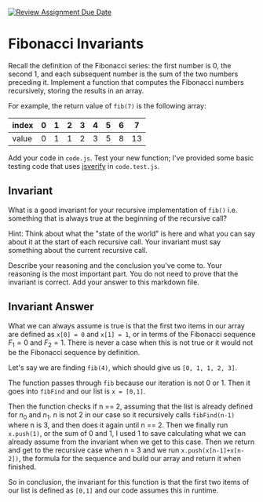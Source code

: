 [![Review Assignment Due Date](https://classroom.github.com/assets/deadline-readme-button-24ddc0f5d75046c5622901739e7c5dd533143b0c8e959d652212380cedb1ea36.svg)](https://classroom.github.com/a/rzkZS2Jf)
# Fibonacci Invariants

Recall the definition of the Fibonacci series: the first number is 0, the second
1, and each subsequent number is the sum of the two numbers preceding it.
Implement a function that computes the Fibonacci numbers recursively, storing
the results in an array.

For example, the return value of `fib(7)` is the following array:

| index |  0  |  1  |  2  |  3  |  4  |  5  |  6  |  7  |
| ----- | --- | --- | --- | --- | --- | --- | --- | --- |
| value |  0  |  1  |  1  |  2  |  3  |  5  |  8  |  13 |

Add your code in `code.js`. Test your new function; I've provided some basic
testing code that uses [jsverify](https://jsverify.github.io/) in
`code.test.js`.

## Invariant

What is a good invariant for your recursive implementation of `fib()`
i.e. something that is always true at the beginning of the recursive call?

Hint: Think about what the "state of the world" is here and what you can say
about it at the start of each recursive call. Your invariant must say something
about the current recursive call.

Describe your reasoning and the conclusion you've come to. Your reasoning is the
most important part. You do not need to prove that the invariant is correct. Add
your answer to this markdown file.

## Invariant Answer

What we can always assume is true is that the first two items in our array are defined as `x[0] = 0` and `x[1] = 1`, or in terms of the Fibonacci sequence $F_1 = 0$ and $F_2 = 1$. There is never a case when this is not true or it would not be the Fibonacci sequence by definition. 

Let's say we are finding `fib(4)`, which should give us `[0, 1, 1, 2, 3]`.

The function passes through `fib` because our iteration is not 0 or 1. Then it goes into `fibFind` and our list is `x = [0,1]`. 

Then the function checks if n == 2, assuming that the list is already defined for $n_0$ and $n_1$. n is not 2 in our case so it recursively calls `fibFind(n-1)` where n is 3, and then does it again until n == 2. Then we finally run `x.push(1)`, or the sum of 0 and 1, I used 1 to save calculating what we can already assume from the invariant when we get to this case. Then we return and get to the recursive case when n = 3 and we run `x.push(x[n-1]+x[n-2])`, the formula for the sequence and build our array and return it when finished. 

So in conclusion, the invariant for this function is that the first two items of our list is defined as `[0,1]` and our code assumes this in runtime. 
